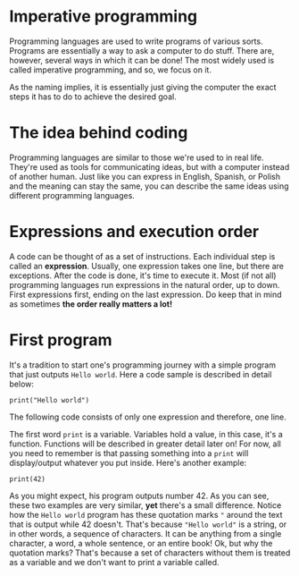 # Imperative programming
Programming languages are used to write programs of various sorts. Programs are essentially a way to ask a computer to do stuff. There are, however, several ways in which it can be done!
The most widely used is called imperative programming, and so, we focus on it.

As the naming implies, it is essentially just giving the computer the exact steps it has to do to achieve the desired goal.

# The idea behind coding
Programming languages are similar to those we're used to in real life. They're used as tools for communicating ideas, but with a computer instead of another human. Just like you can express in English, Spanish, or Polish and the meaning can stay the same, you can describe the same ideas using different programming languages.

# Expressions and execution order
A code can be thought of as a set of instructions. Each individual step is called an **expression**. Usually, one expression takes one line, but there are exceptions.
After the code is done, it's time to execute it. Most (if not all) programming languages run expressions in the natural order, up to down. First expressions first, ending on the last expression. Do keep that in mind as sometimes **the order really matters a lot!**

# First program
It's a tradition to start one's programming journey with a simple program that just outputs `Hello world`. Here a code sample is described in detail below:
```qik
print("Hello world")
```
The following code consists of only one expression and therefore, one line.

The first word `print` is a variable. Variables hold a value, in this case, it's a function. Functions will be described in greater detail later on! For now, all you need to remember is that passing something into a `print` will display/output whatever you put inside. Here's another example:
```qik
print(42)
```
As you might expect, his program outputs number 42.
As you can see, these two examples are very similar, **yet** there's a small difference. Notice how the `Hello world` program has these quotation marks `"` around the text that is output while 42 doesn't.
That's because `"Hello world"` is a string, or in other words, a sequence of characters. It can be anything from a single character, a word, a whole sentence, or an entire book!
Ok, but why the quotation marks?
That's because a set of characters without them is treated as a variable and we don't want to print a variable called.
